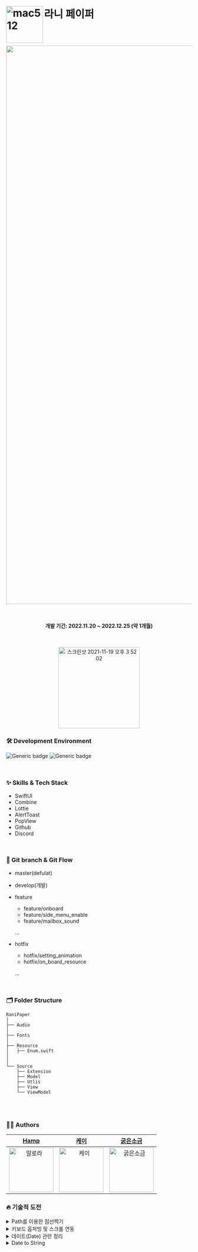 <br/>

# 라니 페이퍼 <img width="100" alt="mac512" align = left src="https://user-images.githubusercontent.com/60254939/209456906-e6b5ed18-acab-4d2f-8dcc-9f9e319e2f7c.png">



<br><br>
<div align="center">

<img width="1512" alt="image" src ="https://user-images.githubusercontent.com/60254939/209528072-242f1317-04ba-485e-a17a-1b2c4332880f.png" />

<br><br>
<b>개발 기간: 2022.11.20 ~ 2022.12.25 (약 1개월)</b>

<br><br>
[<img width="220" alt="스크린샷 2021-11-19 오후 3 52 02" src="https://user-images.githubusercontent.com/55099365/196023806-5eb7be0f-c7cf-4661-bb39-35a15146c33a.png">](https://apps.apple.com/kr/app/id1660706595)
 
 
 
</div>


<div align = "left">

### 🛠 Development Environment

![Generic badge](https://img.shields.io/badge/iOS-15.0+-lightgrey.svg) ![Generic badge](https://img.shields.io/badge/Xcode-14.0.1-blue.svg)

<br/>

### ✨ Skills & Tech Stack
* SwiftUI
* Combine
* Lottie
* AlertToast
* PopView
* Github
* Discord
<br/>

### 🔀 Git branch & Git Flow

- master(defulat)

- develop(개발)

- feature
  - feature/onboard
  - feature/side_menu_enable
  - feature/mailbox_sound
  
  ...

- hotfix
  - hotfix/setting_animation
  - hotfix/on_board_resource
  
  ...
  

<br>

### 🗂 Folder Structure
```shell
RaniPaper
│
├── Audio
│
├── Fonts
│ 
├── Resource
│   ├── Enum.swift
│
│ 
└── Source
    ├── Extension
    ├── Model
    ├── Utlis
    ├── View
    └── ViewModel
```
<br><br>
### 🧑‍💻 Authors

<div align="center"> 
  
| [Hamp](https://github.com/yongbeomkwak) | [케이](https://github.com/youn9k) | [굵은소금](https://github.com/JiDongseok11) | 
|:---:|:---:|:---:|
|<img width="120" alt="알로라" src="https://avatars.githubusercontent.com/u/48616183?v=4">|<img width="120" alt="케이" src="https://avatars.githubusercontent.com/u/60254939?v=4">|<img width="120" alt="굵은소금" src="https://avatars.githubusercontent.com/u/79965837?v=4">

  
</div>


 
 ### 🔥 기술적 도전
<details>
<summary>  Path를 이용한 점선찍기 </summary>

#### Line Struct 구현
```swift 
 struct Line: Shape {
    func path(in rect: CGRect) -> Path {
        var path = Path()
        path.move(to: CGPoint(x: 0, y: 0))
        path.addLine(to: CGPoint(x: rect.width, y: 0))
        return path
    }
}
 
 ```
 
#### 적용 
 
```swift 
Line()
 .stroke(style: StrokeStyle(lineWidth: 1, dash: [5]))
 .foregroundColor(Color.memoPrimary)
 .frame(height: 1).padding(.horizontal,15)
 .padding(.top,3)
 
 ```
</details>
 
 <details>
<summary>  키보드 옵저빙 및 스크롤 연동 </summary>

#### Combine을 이용한 키보드 옵저빙
```swift 
private var subscription = Set<AnyCancellable>()
    
    private let keyboardWillShow =  NotificationCenter.default
        .publisher(for: UIResponder.keyboardWillShowNotification)
        .compactMap { output in
            (output.userInfo?[UIResponder.keyboardFrameEndUserInfoKey] as? CGRect)?.height
            // 유저 정보 맵에서 keyboard 높이를 얻는다.
        }
    
    private let keyboardWillHide = NotificationCenter.default
        .publisher(for: UIResponder.keyboardWillHideNotification)
        .map { _ in CGFloat.zero}
    
    
    
    init(){
        print("✅ EditTaskViewModel 생성")
        Publishers.Merge(keyboardWillShow, keyboardWillHide)
                .subscribe(on: DispatchQueue.main) // UI 변화 이므로 메인. 쓰레
                .sink(receiveValue: { [weak self] keyboardHeight in
                    guard let self = self else { return }
                    self.keyboardHeight = keyboardHeight
                })
                .store(in: &subscription)
                  // .assign(to: \.keyboardHeight, on:  self)
    }
 ```
 
#### ScrollViewReader를 이용한 키보드 팝업 시 스크롤 이동
 
```swift 
  
@Namespace var bottom //keyboard 올라올 때 사용할 bottom 버튼 ID
//스크롤 뷰 리더로 덮음   
ScrollViewReader { scrollProxy in
                  ScrollView {
                   ...생략
  
                    해당뷰.id(bottom) // 아이디 설정
                   }
  
  
                  .onChange(of: viewModel.keyboardHeight, perform: { v in
                            if(v>0)
                            {
                                //키보드가 나올 때 바텀 버튼으로 스크롤, center 까지
                                withAnimation {
                                    scrollProxy.scrollTo(bottom, anchor: .center)
                                }
                            }
                            
                        })
                
                 }
 
 ```
</details>

<details>
<summary> 데이트(Date) 관련 정리  </summary>
 
1. DateComponet,calendar.date,range
```swift
 let range2 = calendar.range(of: .day, in: .month, for: tmpDate)! //해당하는 달의 날짜가 몇일까지 있는지
    
    print(components)
    // year: 2022 month: 12 day: 28 isLeapMonth: false  ,윤년이 아닌 2022년 12월 28
    print(tmpDate)
    // 2022-12-27 15:00:00 +0000 , 이거는 UTC +0 과 +9 차이
    print(range2)
    // 1..<32  (1~31) 12월 31일까지 있음
```
              
2. ByAdding
```swift
calendar.date(byAdding: 어떤날짜 단위를?, value: Int값 , to: Date객체)

to값에 value를 더한다 그 때 byAdding단위에 더한다

let tmp = calendar.date(byAdding: .year, value: 5 , to: tmpDate)!

tmpDate = 2022-12-27 15:00:00 +0000 이고 
단위가 year, value가 5이기 때문에
tmp 값은 
2027-12-27 15:00:00 +0000이 된다 , 2022+5 = 2027
```
3. DateComponents 추출
```swift
func component(_ component: Calendar.Component, from date: Date) -> Int


calendar.component(.day, from: date) Date객체인 date으로 부터 .day속성을 추출
```
 
4. SameDate ?
```swift
func isSameDate(date1: Date, date2: Date)-> Bool{
        let calendar = Calendar.current
        return calendar.isDate(date1, inSameDayAs: date2)
    }
```
      
</details>

<details>
<summary> Date to String  </summary>

1. Date날짜 문자열로 변환
```swift
            Text(Date().formatted(date: .abbreviated, time: .standard)) 
// Jun 28, 2022, 7:18:59 PM
            Text(Date().formatted(date: .numeric, time: .omitted))  
// 6/28/2022
            Text(Date().formatted(date: .omitted, time: .shortened))    
// 7:18 PM
            Text(Date().formatted(date: .long, time: .complete))    
// June 28, 2022, 7:18:59 PM GMT+9
            Text(Date().formatted(date: .complete, time: .complete))    
// Tuesday, June 28, 2022, 7:18:59 PM GMT+9
            Text(Date().formatted())    
// 6/28/2022, 7:18 PM            
  
date

.complete : Tuesday, June 28, 2022 (요일, 날짜, 년도 순)
.long : June 28, 2022 (.complete에서 요일만 없어짐)
.abbreviated : Jun 28, 2022 (월을 3글자로 줄인 후 날짜, 년도는 4자리)
.numeric : 6/28/2022 (월/일/년도 순)
.omitted : 생략

time

.complete : 7:18:59 PM GMT+9 (시:분:초 AM/PM 표준시)
.standard : 7:18:59 PM (표준시 표기 X)
.shortened : 7:18 PM (초 표기 X)
.omitted : 생략
```

2. DateFormatter를 이용한 String 전환
```swift
func extraData() ->[String] {
        let formatter = DateFormatter()
        formatter.dateFormat = "YYYY MM" // MM:숫자 , MMM:월 줄임단어, MMMM:월 풀네임
        
        let date = formatter.string(from: viewModel.currentDate)
        
        return date.components(separatedBy: " ")
}
```

</details>




</div>
